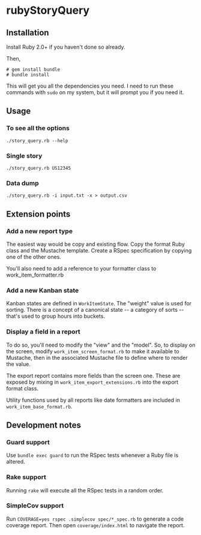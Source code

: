 # rubyStoryQuery

## Installation

Install Ruby 2.0+ if you haven't done so already.

Then,

    # gem install bundle
    # bundle install
    
This will get you all the dependencies you need. I need to run these commands with `sudo` on my system, but it will
prompt you if you need it.

## Usage

### To see all the options

    ./story_query.rb --help

### Single story

    ./story_query.rb US12345

### Data dump

    ./story_query.rb -i input.txt -x > output.csv
    
## Extension points

### Add a new report type

The easiest way would be copy and existing flow. Copy the format Ruby class and the Mustache template. Create a RSpec 
specification by copying one of the other ones.

You'll also need to add a reference to your formatter class to work_item_formatter.rb

### Add a new Kanban state

Kanban states are defined in `WorkItemState`. The "weight" value is used for sorting. There is a concept of a canonical
state -- a category of sorts -- that's used to group hours into buckets.

### Display a field in a report

To do so, you'll need to modify the "view" and the "model". So, to display on the screen, modify 
`work_item_screen_format.rb` to make it available to Mustache, then in the associated Mustache file to define where to
render the value.

The export report contains more fields than the screen one. These are exposed by mixing in `work_item_export_extensions.rb`
into the export format class.

Utility functions used by all reports like date formatters are included in `work_item_base_format.rb`.

## Development notes

### Guard support

Use `bundle exec guard` to run the RSpec tests whenever a Ruby file is altered.

### Rake support

Running `rake` will execute all the RSpec tests in a random order.

### SimpleCov support

Run `COVERAGE=yes rspec .simplecov spec/*_spec.rb` to generate a code coverage report. 
Then open `coverage/index.html` to navigate the report.